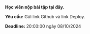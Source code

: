 **Học viên nộp bài tập tại đây.**

**Yêu cầu:** Gửi link Github và link Deploy.

**Deadline:** 20:00:00 ngày 08/10/2024
